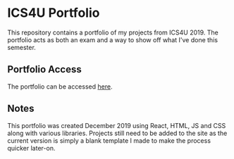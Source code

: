 # ICS4U Portfolio
This repository contains a portfolio of my projects from ICS4U 2019. The portfolio acts as both an exam and a way to show off what I've done this semester.

## Portfolio Access
The portfolio can be accessed [here](https://sabrinabutton.github.io/ics4u-portfolio/).

## Notes
This portfolio was created December 2019 using React, HTML, JS and CSS along with various libraries.
Projects still need to be added to the site as the current version is simply a blank template I made to make the process quicker later-on.
